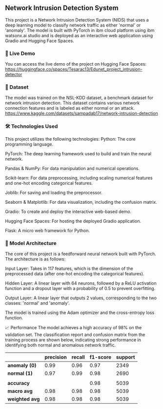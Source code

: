 ## Network Intrusion Detection System
This project is a Network Intrusion Detection System (NIDS) that uses a deep learning model to classify network traffic as either 'normal' or 'anomaly'. The model is built with PyTorch in ibm cloud platform using ibm watsonx.ai studio and is deployed as an interactive web application using Gradio and Hugging Face Spaces.


### 🚀 Live Demo
You can access the live demo of the project on Hugging Face Spaces:
https://huggingface.co/spaces/Tesarac13/Edunet_project_intrusion-detector



### 📖 Dataset
The model was trained on the NSL-KDD dataset, a benchmark dataset for network intrusion detection. This dataset contains various network connection features and is labeled as either normal or an attack.
https://www.kaggle.com/datasets/sampadab17/network-intrusion-detection 



### 🛠️ Technologies Used
This project utilizes the following technologies:
Python: The core programming language.

PyTorch: The deep learning framework used to build and train the neural network. 

Pandas & NumPy: For data manipulation and numerical operations. 

Scikit-learn: For data preprocessing, including scaling numerical features and one-hot encoding categorical features. 

Joblib: For saving and loading the preprocessor. 

Seaborn & Matplotlib: For data visualization, including the confusion matrix.

Gradio: To create and deploy the interactive web-based demo. 

Hugging Face Spaces: For hosting the deployed Gradio application.

Flask: A micro web framework for Python. 




### 🧠 Model Architecture
The core of this project is a feedforward neural network built with PyTorch. The architecture is as follows:

Input Layer: Takes in 117 features, which is the dimension of the preprocessed data (after one-hot encoding the categorical features).

Hidden Layer: A linear layer with 64 neurons, followed by a ReLU activation function and a dropout layer with a probability of 0.5 to prevent overfitting.

Output Layer: A linear layer that outputs 2 values, corresponding to the two classes: 'normal' and 'anomaly'.

The model is trained using the Adam optimizer and the cross-entropy loss function.

📈 Performance
The model achieves a high accuracy of 98% on the validation set. The classification report and confusion matrix from the training process are shown below, indicating strong performance in identifying both normal and anomalous network traffic.

|               | precision | recall | f1-score | support |
| :------------ | :-------- | :----- | :------- | :------ |
| **anomaly (0)** | 0.99      | 0.96   | 0.97     | 2349    |
| **normal (1)** | 0.97      | 0.99   | 0.98     | 2690    |
|               |           |        |          |         |
| **accuracy** |           |        | 0.98     | 5039    |
| **macro avg** | 0.98      | 0.98   | 0.98     | 5039    |
| **weighted avg**| 0.98      | 0.98   | 0.98     | 5039    |
